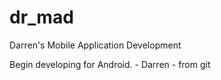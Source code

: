 # dr_mad
Darren's Mobile Application Development

Begin developing for Android. - Darren - from git
